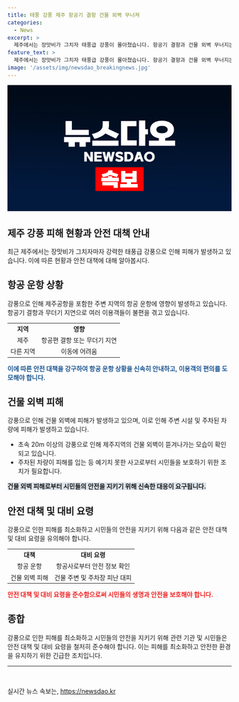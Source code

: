 ```yaml
---
title: 태풍 강풍 제주 항공기 결항 건물 외벽 무너져
categories:
  - News
excerpt: >
  제주에서는 장맛비가 그치자 태풍급 강풍이 몰아쳤습니다. 항공기 결항과 건물 외벽 무너지는 등 피해 발생했고, 제주공항을 중심으로 항공 운행에 영향을 미쳤습니다. 이로 인해 항공편이 결항되거나 무더기 지연되는 상황에서 항공기 이용객들이 당황했고, 외벽이 날아가는 등의 강풍 피해도 발생하였습니다. YTN 고재형입니다.
feature_text: >
  제주에서는 장맛비가 그치자 태풍급 강풍이 몰아쳤습니다. 항공기 결항과 건물 외벽 무너지는 등 피해 발생했고, 제주공항을 중심으로 항공 운행에 영향을 미쳤습니다. 이로 인해 항공편이 결항되거나 무더기 지연되는 상황에서 항공기 이용객들이 당황했고, 외벽이 날아가는 등의 강풍 피해도 발생하였습니다. YTN 고재형입니다.
image: '/assets/img/newsdao_breakingnews.jpg'
---
```


<p><img src="/assets/img/newsdao_breakingnews.jpg" alt="flaretime 속보" /></p>

<h2 data-ke-size="size26">제주 강풍 피해 현황과 안전 대책 안내</h2>

<p data-ke-size="size16">최근 제주에서는 장맛비가 그치자마자 강력한 태풍급 강풍으로 인해 피해가 발생하고 있습니다. 이에 따른 현황과 안전 대책에 대해 알아봅시다.</p>

<h2 data-ke-size="size24">항공 운항 상황</h2>

<p data-ke-size="size16">강풍으로 인해 제주공항을 포함한 주변 지역의 항공 운항에 영향이 발생하고 있습니다. 항공기 결항과 무더기 지연으로 여러 이용객들이 불편을 겪고 있습니다.</p>

<table>
    <tr>
        <td style="text-align: center; height: 17px;"><b>지역</b></td>
        <td style="text-align: center; height: 17px;"><b>영향</b></td>
    </tr>
    <tr>
        <td style="text-align: center; height: 17px;">제주</td>
        <td style="text-align: center; height: 17px;">항공편 결항 또는 무더기 지연</td>
    </tr>
    <tr>
        <td style="text-align: center; height: 17px;">다른 지역</td>
        <td style="text-align: center; height: 17px;">이동에 어려움</td>
    </tr>
</table>

<p><b><span style="color: #1a5490;">이에 따른 안전 대책을 강구하여 항공 운항 상황을 신속히 안내하고, 이용객의 편의를 도모해야 합니다.</span></b></p>

<h2 data-ke-size="size24">건물 외벽 피해</h2>

<p data-ke-size="size16">강풍으로 인해 건물 외벽에 피해가 발생하고 있으며, 이로 인해 주변 시설 및 주차된 차량에 피해가 발생하고 있습니다.</p>

<ul>
    <li>초속 20m 이상의 강풍으로 인해 제주지역의 건물 외벽이 뜯겨나가는 모습이 확인되고 있습니다.</li>
    <li>주차된 차량이 피해를 입는 등 예기치 못한 사고로부터 시민들을 보호하기 위한 조치가 필요합니다.</li>
</ul>

<p><b><span style="background-color: #21538527;">건물 외벽 피해로부터 시민들의 안전을 지키기 위해 신속한 대응이 요구됩니다.</span></b></p>

<h2 data-ke-size="size24">안전 대책 및 대비 요령</h2>

<p data-ke-size="size16">강풍으로 인한 피해를 최소화하고 시민들의 안전을 지키기 위해 다음과 같은 안전 대책 및 대비 요령을 유의해야 합니다.</p>

<table>
    <tr>
        <td style="text-align: center; height: 17px;"><b>대책</b></td>
        <td style="text-align: center; height: 17px;"><b>대비 요령</b></td>
    </tr>
    <tr>
        <td style="text-align: center; height: 17px;">항공 운항</td>
        <td style="text-align: center; height: 17px;">항공사로부터 안전 정보 확인</td>
    </tr>
    <tr>
        <td style="text-align: center; height: 17px;">건물 외벽 피해</td>
        <td style="text-align: center; height: 17px;">건물 주변 및 주차장 피난 대피</td>
    </tr>
</table>

<p><b><span style="color: #ee2323;">안전 대책 및 대비 요령을 준수함으로써 시민들의 생명과 안전을 보호해야 합니다.</span></b></p>

<h2 data-ke-size="size24">종합</h2>

<p data-ke-size="size16">강풍으로 인한 피해를 최소화하고 시민들의 안전을 지키기 위해 관련 기관 및 시민들은 안전 대책 및 대비 요령을 철저히 준수해야 합니다. 이는 피해를 최소화하고 안전한 환경을 유지하기 위한 긴급한 조치입니다.</p>

<hr>

<p data-ke-size="size16">&nbsp;</p>
실시간 뉴스 속보는, <a href="https://newsdao.kr" rel="dofollow">https://newsdao.kr</a>


